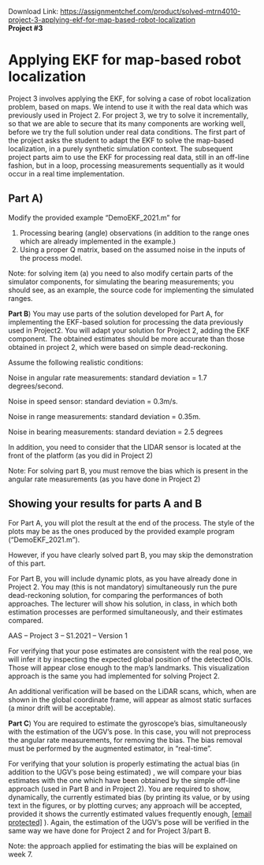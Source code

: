 Download Link: https://assignmentchef.com/product/solved-mtrn4010-project-3-applying-ekf-for-map-based-robot-localization
<br>
<strong> Project #3 </strong>

<h1>Applying EKF for map-based robot localization</h1>




Project 3 involves applying the EKF, for solving a case of robot localization problem, based on maps. We intend to use it with the real data which was previously used in Project 2. For project 3, we try to solve it incrementally, so that we are able to secure that its many components are working well, before we try the full solution under real data conditions. The first part of the project asks the student to adapt the EKF to solve the map-based localization, in a purely synthetic simulation context. The subsequent project parts aim to use the EKF for processing real data, still in an off-line fashion, but in a loop, processing measurements sequentially as it would occur in a real time implementation.




<h2>Part A)</h2>

Modify the provided example “DemoEKF_2021.m” for

<ol>

 <li>Processing bearing (angle) observations (in addition to the range ones which are already implemented in the example.)</li>

 <li>Using a proper Q matrix, based on the assumed noise in the inputs of the process model.</li>

</ol>

Note: for solving item (a) you need to also modify certain parts of the simulator components, for simulating the bearing measurements; you should see, as an example, the source code for implementing the simulated ranges.







<strong>Part B</strong>) You may use parts of the solution developed for Part A, for implementing the EKF-based solution for processing the data previously used in Project2. You will adapt your solution for Project 2, adding the EKF component. The obtained estimates should be more accurate than those obtained in project 2, which were based on simple dead-reckoning.




Assume the following realistic conditions:

Noise in angular rate measurements:     standard deviation = 1.7 degrees/second.

Noise in speed sensor:                           standard deviation = 0.3m/s.

Noise in range measurements:               standard deviation = 0.35m.

Noise in bearing measurements:            standard deviation = 2.5 degrees

In addition, you need to consider that the LIDAR sensor is located at the front of the platform (as you did in Project 2)




Note: For solving part B, you must remove the bias which is present in the angular rate measurements (as you have done in Project 2)




<h2>Showing your results for parts A and B</h2>




For Part A, you will plot the result at the end of the process. The style of the plots may be as the ones produced by the provided example program (“DemoEKF_2021.m”).

However, if you have clearly solved part B, you may skip the demonstration of this part.




For Part B, you will include dynamic plots, as you have already done in Project 2. You may (this is not mandatory) simultaneously run the pure dead-reckoning solution, for comparing the performances of both approaches. The lecturer will show his solution, in class, in which both estimation processes are performed simultaneously, and their estimates compared.




AAS – Project 3 – S1.2021 – Version 1

For verifying that your pose estimates are consistent with the real pose, we will infer it by inspecting the expected global position of the detected OOIs. Those will appear close enough to the map’s landmarks. This visualization approach is the same you had implemented for solving Project 2.

An additional verification will be based on the LiDAR scans, which, when are shown in the global coordinate frame, will appear as almost static surfaces (a minor drift will be acceptable).




<strong>Part C</strong>) You are required to estimate the gyroscope’s bias, simultaneously with the estimation of the UGV’s pose. In this case, you will not preprocess the angular rate measurements, for removing the bias. The bias removal must be performed by the augmented estimator, in “real-time”.

For verifying that your solution is properly estimating the actual bias (in addition to the UGV’s pose being estimated) , we will compare your bias estimates with the one which have been obtained by the simple off-line approach (used in Part B and in Project 2). You are required to show, dynamically, the currently estimated bias (by printing its value, or by using text in the figures, or by plotting curves; any approach will be accepted, provided it shows the currently estimated values frequently enough, <a href="/cdn-cgi/l/email-protection" class="__cf_email__" data-cfemail="197c377e3759285143">[email protected]</a> ). Again, the estimation of the UGV’s pose will be verified in the same way we have done for Project 2 and for Project 3/part B.

Note: the approach applied for estimating the bias will be explained on week 7.


